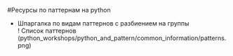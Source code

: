 #Ресурсы по паттернам на python  
* Шпаргалка по видам паттернов с разбиением на группы  
! Список паттернов (python_workshops/python_and_pattern/common_information/patterns.png)